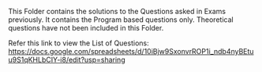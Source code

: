 This Folder contains the solutions to the Questions asked in Exams previously. It contains the Program based questions only. Theoretical questions have not been included in this Folder.

Refer this link to view the List of Questions: https://docs.google.com/spreadsheets/d/10iBjw9SxonvrROP1i_ndb4nyBEtuu9S1qKHLbCIY-i8/edit?usp=sharing 
